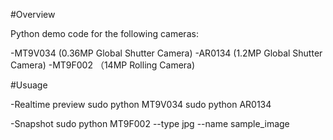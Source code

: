 #Overview

Python demo code for the following cameras:

-MT9V034 (0.36MP Global Shutter Camera)
-AR0134 (1.2MP Global Shutter Camera)
-MT9F002 （14MP Rolling Camera)


#Usuage

-Realtime preview
sudo python MT9V034
sudo python AR0134

-Snapshot
sudo python MT9F002 --type jpg --name sample_image


